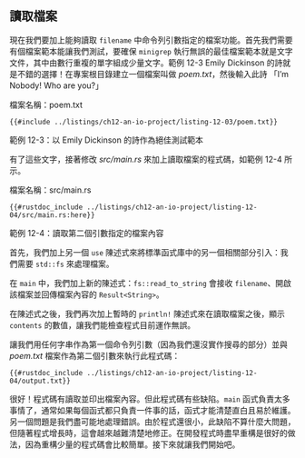## 讀取檔案

現在我們要加上能夠讀取 `filename` 中命令列引數指定的檔案功能。首先我們需要有個檔案範本能讓我們測試，要確保 `minigrep` 執行無誤的最佳檔案範本就是文字文件，其中由數行重複的單字組成少量文字。範例 12-3 Emily Dickinson 的詩就是不錯的選擇！在專案根目錄建立一個檔案叫做 *poem.txt*，然後輸入此詩 「I’m Nobody! Who are you?」

<span class="filename">檔案名稱：poem.txt</span>

```text
{{#include ../listings/ch12-an-io-project/listing-12-03/poem.txt}}
```

<span class="caption">範例 12-3：以 Emily Dickinson 的詩作為絕佳測試範本</span>

有了這些文字，接著修改 *src/main.rs* 來加上讀取檔案的程式碼，如範例 12-4 所示。

<span class="filename">檔案名稱：src/main.rs</span>

```rust,should_panic,noplayground
{{#rustdoc_include ../listings/ch12-an-io-project/listing-12-04/src/main.rs:here}}
```

<span class="caption">範例 12-4：讀取第二個引數指定的檔案內容</span>

首先，我們加上另一個 `use` 陳述式來將標準函式庫中的另一個相關部分引入：我們需要 `std::fs` 來處理檔案。

在 `main` 中，我們加上新的陳述式：`fs::read_to_string` 會接收 `filename`、開啟該檔案並回傳檔案內容的 `Result<String>`。

在陳述式之後，我們再次加上暫時的 `println!` 陳述式來在讀取檔案之後，顯示 `contents` 的數值，讓我們能檢查程式目前運作無誤。

讓我們用任何字串作為第一個命令列引數（因為我們還沒實作搜尋的部分）並與 *poem.txt* 檔案作為第二個引數來執行此程式碼：

```console
{{#rustdoc_include ../listings/ch12-an-io-project/listing-12-04/output.txt}}
```

很好！程式碼有讀取並印出檔案內容。但此程式碼有些缺陷。`main` 函式負責太多事情了，通常如果每個函式都只負責一件事的話，函式才能清楚直白且易於維護。另一個問題是我們盡可能地處理錯誤。由於程式還很小，此缺陷不算什麼大問題，但隨著程式增長時，這會越來越難清楚地修正。在開發程式時盡早重構是很好的做法，因為重構少量的程式碼會比較簡單。接下來就讓我們開始吧。
